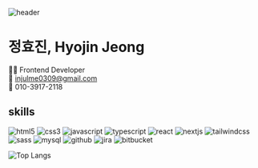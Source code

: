 ![header](https://capsule-render.vercel.app/api?type=wave&color=auto&height=300&section=header&text=hello%20world!&fontSize=90)

# 정효진, Hyojin Jeong

👩‍💻 Frontend Developer
<br>
📧 injulme0309@gmail.com
<br>
📱 010-3917-2118
<br>

## skills

<img src="https://img.shields.io/badge/HTML5-E34F26?style=for-the-badge&logo=html5&logoColor=white" alt="html5" />
<img src="https://img.shields.io/badge/CSS3-1572B6?style=for-the-badge&logo=css3&logoColor=white" alt="css3" />
<img src="https://img.shields.io/badge/JavaScript-F7DF1E?style=for-the-badge&logo=JavaScript&logoColor=white" alt="javascript" />
<img src="https://img.shields.io/badge/TypeScript-007ACC?style=for-the-badge&logo=typescript&logoColor=white" alt="typescript" />

<img src="https://img.shields.io/badge/React-20232A?style=for-the-badge&logo=react&logoColor=61DAFB" alt="react" />
<img src="https://img.shields.io/badge/Next.js-000?logo=nextdotjs&logoColor=fff&style=for-the-badge" alt="nextjs" />

<img src="https://img.shields.io/badge/Tailwind_CSS-38B2AC?style=for-the-badge&logo=tailwind-css&logoColor=white" alt="tailwindcss" />
<img src="https://img.shields.io/badge/Sass-CC6699?style=for-the-badge&logo=sass&logoColor=white" alt="sass" />

<img src="https://img.shields.io/badge/MySQL-005C84?style=for-the-badge&logo=mysql&logoColor=white" alt="mysql" />

<img src="https://img.shields.io/badge/GitHub-100000?style=for-the-badge&logo=github&logoColor=white" alt="github" />
<img src="https://img.shields.io/badge/Jira-0052CC?style=for-the-badge&logo=Jira&logoColor=white" alt="jira" />
<img src="https://img.shields.io/badge/Bitbucket-0747a6?style=for-the-badge&logo=bitbucket&logoColor=white" alt="bitbucket" />

![Top Langs](https://github-readme-stats.vercel.app/api/top-langs/?username=injulme&layout=compact)
